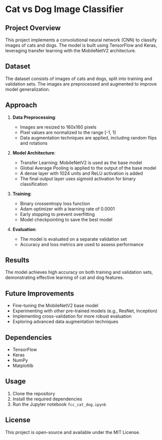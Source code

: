# Cat vs Dog Image Classifier

## Project Overview

This project implements a convolutional neural network (CNN) to classify images of cats and dogs. The model is built using TensorFlow and Keras, leveraging transfer learning with the MobileNetV2 architecture.

## Dataset

The dataset consists of images of cats and dogs, split into training and validation sets. The images are preprocessed and augmented to improve model generalization.

## Approach

1. **Data Preprocessing**:

   - Images are resized to 160x160 pixels
   - Pixel values are normalized to the range [-1, 1]
   - Data augmentation techniques are applied, including random flips and rotations

2. **Model Architecture**:

   - Transfer Learning: MobileNetV2 is used as the base model
   - Global Average Pooling is applied to the output of the base model
   - A dense layer with 1024 units and ReLU activation is added
   - The final output layer uses sigmoid activation for binary classification

3. **Training**:

   - Binary crossentropy loss function
   - Adam optimizer with a learning rate of 0.0001
   - Early stopping to prevent overfitting
   - Model checkpointing to save the best model

4. **Evaluation**:
   - The model is evaluated on a separate validation set
   - Accuracy and loss metrics are used to assess performance

## Results

The model achieves high accuracy on both training and validation sets, demonstrating effective learning of cat and dog features.

## Future Improvements

- Fine-tuning the MobileNetV2 base model
- Experimenting with other pre-trained models (e.g., ResNet, Inception)
- Implementing cross-validation for more robust evaluation
- Exploring advanced data augmentation techniques

## Dependencies

- TensorFlow
- Keras
- NumPy
- Matplotlib

## Usage

1. Clone the repository
2. Install the required dependencies
3. Run the Jupyter notebook `fcc_cat_dog.ipynb`

## License

This project is open-source and available under the MIT License.
